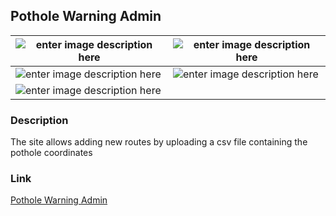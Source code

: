 
## Pothole Warning Admin
|  ![enter image description here](https://i.ibb.co/N1RPF4t/Captur5e.png)| ![enter image description here](https://i.ibb.co/Gs2dbdB/Capture33.png) |
|--|--|
| ![enter image description here](https://i.ibb.co/t4DQSN6/Capture2.png) | ![enter image description here](https://i.ibb.co/pzy45XM/Capture1.png) |
| ![**enter image description here**](https://i.ibb.co/JBTCqLX/Capture.png)| |

### Description

The site allows adding new routes by uploading a csv file containing the pothole coordinates
### Link
[Pothole Warning Admin](https://tranvikhan.github.io/quanlyoga)
